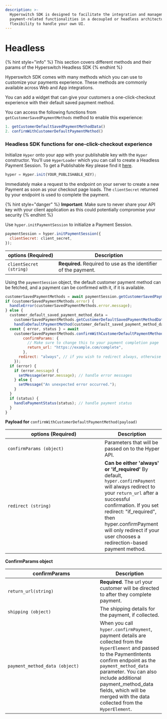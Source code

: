 ```yaml
---
description: >-
  Hyperswitch SDK is designed to facilitate the integration and management of
  payment-related functionalities in a decoupled or headless architecture with
  flexibility to handle your own UI.
---
```


# Headless

{% hint style="info" %}
This section covers different methods and their params of the Hyperswitch Headless SDK&#x20;
{% endhint %}

Hyperswitch  SDK comes with many methods which you can use to customize your payments experience. These methods are commonly available across Web and App integrations.

You can add a widget that can give your customers a one-click-checkout experience with their default saved payment method.&#x20;

You can access the following functions from `getCustomerSavedPaymentMethods` method to enable this experience:

```javascript
1. getCustomerDefaultSavedPaymentMethodData()
2. confirmWithCustomerDefaultPaymentMethod()
```

### Headless SDK functions for one-click-checkout experience

Initialize `Hyper` onto your app with your publishable key with the `Hyper` constructor. You’ll use `HyperLoader` which you can call to create a Headless Payment Session.  To get a Publishable Key please find it [here](https://app.hyperswitch.io/developers).

```js
hyper = Hyper.init(YOUR_PUBLISHABLE_KEY);
```

Immediately make a request to the endpoint on your server to create a new Payment as soon as your checkout page loads. The `clientSecret` returned by your endpoint is used to complete the payment.

{% hint style="danger" %}
**Important**: Make sure to never share your API key with your client application as this could potentially compromise your security
{% endhint %}

Use `hyper.initPaymentSession` to initialize a Payment Session.

```javascript
paymentSession = hyper.initPaymentSession({
  clientSecret: client_secret,
});
```

| options (Required)      | Description                                                      |
| ----------------------- | ---------------------------------------------------------------- |
| `clientSecret (string)` | **Required.**  Required to use as the identifier of the payment. |

Using the `paymentSession` object, the default customer payment method can be fetched, and a payment can be confirmed with it, if it is available.

```javascript
customerSavedPaymentMethods = await paymentSession.getCustomerSavedPaymentMethods();
if (customerSavedPaymentMethods.error) {
  handleError(customerSavedPaymentMethods.error.message);
} else {
  customer_default_saved_payment_method_data =
    customerSavedPaymentMethods.getCustomerDefaultSavedPaymentMethodData();
    handleDefaultPaymentMethod(customer_default_saved_payment_method_data); // handle customer default payment method data
  const { error, status } = await 
    customerSavedPaymentMethods.confirmWithCustomerDefaultPaymentMethod({
        confirmParams: {
          // Make sure to change this to your payment completion page
          return_url: "https://example.com/complete",
        },
      redirect: "always", // if you wish to redirect always, otherwise it is defaulted to "if_required"
    });
  if (error) {
    if (error.message) {
      setMessage(error.message); // handle error messages
    } else {
      setMessage("An unexpected error occurred.");
    }
  }
  if (status) {
    handlePaymentStatus(status); // handle payment status
  }
}
```

&#x20;**Payload for** `confirmWithCustomerDefaultPaymentMethod(payload)`

<table><thead><tr><th width="296">options (Required)</th><th>Description</th></tr></thead><tbody><tr><td><code>confirmParams (object)</code></td><td>Parameters that will be passed on to the Hyper API.</td></tr><tr><td><code>redirect (string)</code></td><td><strong>Can be either 'always' or 'if_required'</strong> By default, <code>hyper.confirmPayment</code> will always redirect to your <code>return_url</code> after a successful confirmation. If you set redirect: "if_required", then hyper.confirmPayment will only redirect if your user chooses a redirection-based payment method.</td></tr></tbody></table>

**ConfirmParams object**

<table><thead><tr><th width="281">confirmParams</th><th>Description</th></tr></thead><tbody><tr><td><code>return_url(string)</code></td><td><strong>Required</strong>. The url your customer will be directed to after they complete payment.</td></tr><tr><td><code>shipping (object)</code></td><td>The shipping details for the payment, if collected.</td></tr><tr><td><code>payment_method_data (object)</code></td><td>When you call <code>hyper.confirmPayment</code>, payment details are collected from the <code>HyperElement</code> and passed to the PaymentIntents confirm endpoint as the <code>payment_method_data</code> parameter. You can also include additional payment_method_data fields, which will be merged with the data collected from the <code>HyperElement</code>.</td></tr></tbody></table>

